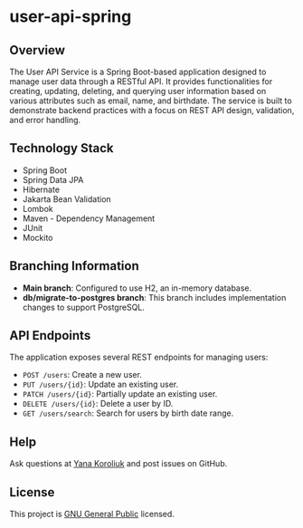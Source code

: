 # user-api-spring

## Overview
The User API Service is a Spring Boot-based application designed to manage user data through a RESTful API. It provides functionalities for creating, updating, deleting, and querying user information based on various attributes such as email, name, and birthdate. The service is built to demonstrate backend practices with a focus on REST API design, validation, and error handling.

## Technology Stack
- Spring Boot
- Spring Data JPA
- Hibernate
- Jakarta Bean Validation
- Lombok
- Maven - Dependency Management
- JUnit
- Mockito

## Branching Information
- **Main branch**: Configured to use H2, an in-memory database. 
- **db/migrate-to-postgres branch**: This branch includes implementation changes to support PostgreSQL. 

## API Endpoints
The application exposes several REST endpoints for managing users:

- `POST /users`: Create a new user.
- `PUT /users/{id}`: Update an existing user.
- `PATCH /users/{id}`: Partially update an existing user.
- `DELETE /users/{id}`: Delete a user by ID.
- `GET /users/search`: Search for users by birth date range.

## Help
Ask questions at [Yana Koroliuk](https://t.me/Koroliuk_Yana) and post issues on GitHub.

## License
This project is [GNU General Public](https://www.gnu.org/licenses/gpl-3.0) licensed.
